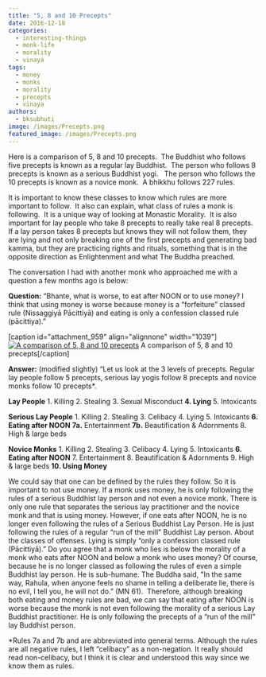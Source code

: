 ```yaml
---
title: "5, 8 and 10 Precepts"
date: 2016-12-18
categories: 
  - interesting-things
  - monk-life
  - morality
  - vinaya
tags: 
  - money
  - monks
  - morality
  - precepts
  - vinaya
authors: 
  - bksubhuti
image: /images/Precepts.png
featured_image: /images/Precepts.png
---
```


Here is a comparison of 5, 8 and 10 precepts.  The Buddhist who follows five precepts is known as a regular lay Buddhist.  The person who follows 8 precepts is known as a serious Buddhist yogi.   The person who follows the 10 precepts is known as a novice monk.  A bhikkhu follows 227 rules.

It is important to know these classes to know which rules are more important to follow.  It also can explain, what class of rules a monk is following.  It is a unique way of looking at Monastic Morality.  It is also important for lay people who take 8 precepts to really take real 8 precepts. If a lay person takes 8 precepts but knows they will not follow them, they are lying and not only breaking one of the first precepts and generating bad kamma, but they are practicing rights and rituals, something that is in the opposite direction as Enlightenment and what The Buddha preached.

The conversation I had with another monk who approached me with a question a few months ago is below:

**Question:** “Bhante, what is worse, to eat after NOON or to use money? I think that using money is worse because money is a “forfeiture” classed rule (Nissaggiyā Pācittiyā) and eating is only a confession classed rule (pācittiya).”

\[caption id="attachment\_959" align="alignnone" width="1039"\][![A comparison of 5, 8 and 10 precepts](/images/Precepts.png)](/images/2016/12/Precepts.png) A comparison of 5, 8 and 10 precepts\[/caption\]

**Answer:** (modified slightly) “Let us look at the 3 levels of precepts. Regular lay people follow 5 precepts, serious lay yogis follow 8 precepts and novice monks follow 10 precepts\*.

**Lay People** 1. Killing 2. Stealing 3. Sexual Misconduct **4\. Lying** 5. Intoxicants

**Serious Lay People** 1. Killing 2. Stealing 3. Celibacy 4. Lying 5. Intoxicants **6\. Eating after NOON** **7a.** Entertainment **7b.** Beautification & Adornments 8. High & large beds

**Novice Monks** 1. Killing 2. Stealing 3. Celibacy 4. Lying 5. Intoxicants **6\. Eating after NOON** 7. Entertainment 8. Beautification & Adornments 9. High & large beds **10\. Using Money**

We could say that one can be defined by the rules they follow. So it is important to not use money. If a monk uses money, he is only following the rules of a serious Buddhist lay person and not even a novice monk. There is only one rule that separates the serious lay practitioner and the novice monk and that is using money. However, if one eats after NOON, he is no longer even following the rules of a Serious Buddhist Lay Person. He is just following the rules of a regular “run of the mill” Buddhist Lay person. About the classes of offenses. Lying is simply “only a confession classed rule (Pācittiyā).” Do you agree that a monk who lies is below the morality of a monk who eats after NOON and below a monk who uses money? Of course, because he is no longer classed as following the rules of even a simple Buddhist lay person. He is sub-humane. The Buddha said, "In the same way, Rahula, when anyone feels no shame in telling a deliberate lie, there is no evil, I tell you, he will not do.” (MN 61).  Therefore, although breaking both eating and money rules are bad, we can say that eating after NOON is worse because the monk is not even following the morality of a serious Lay Buddhist practitioner. He is only following the precepts of a “run of the mill” lay Buddhist person.

\*Rules 7a and 7b and are abbreviated into general terms. Although the rules are all negative rules, I left “celibacy” as a non-negation. It really should read non-celibacy, but I think it is clear and understood this way since we know them as rules.